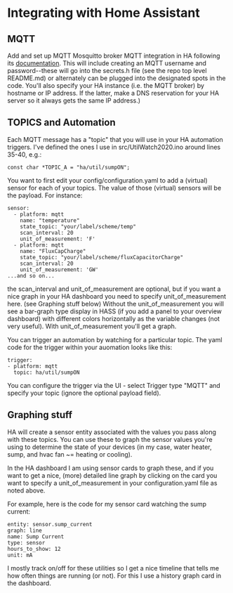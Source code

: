 # Integrating with Home Assistant

## MQTT
Add and set up MQTT Mosquitto broker MQTT integration in HA following its
[documentation](https://github.com/home-assistant/hassio-addons/blob/master/mosquitto/DOCS.md).
This will include creating an MQTT username and password--these will go into the secrets.h
file (see the repo top level README.md) or alternately can be plugged into the designated
spots in the code.  You'll also specify your HA instance (i.e. the MQTT broker) by
hostname or IP address.  If the latter, make a DNS reservation for your HA server
so it always gets the same IP address.)

## TOPICS and Automation

Each MQTT message has a "topic" that you will use in your HA automation triggers.  I've defined the ones I use in src/UtilWatch2020.ino around lines 35-40, e.g.:

`const char *TOPIC_A = "ha/util/sumpON";`

You want to first edit your config/configuration.yaml to add a (virtual) sensor for
each of your topics.  The value of those (virtual) sensors will be the payload. For instance:

```
sensor:                            
  - platform: mqtt                 
    name: "temperature"           
    state_topic: "your/label/scheme/temp" 
    scan_interval: 20                
    unit_of_measurement: 'F'     
  - platform: mqtt
    name: "FluxCapCharge"
    state_topic: "your/label/scheme/fluxCapacitorCharge"
    scan_interval: 20
    unit_of_measurement: 'GW'
...and so on...
```
the scan_interval and unit_of_measurement are optional, but if you want a nice graph
in your HA dashboard you need to specify unit_of_measurement here. (see Graphing stuff below)
Without the unit_of_measurement you will see a bar-graph type display in HASS (if you add a panel
to your overview dashboard) with different colors horizontally as the variable changes (not very
useful).  With unit_of_measurement you'll get a graph.

You can trigger an automation by watching for a particular topic. The yaml code for
the trigger within your auomation looks like this:

```
trigger:
- platform: mqtt
  topic: ha/util/sumpON
```

You can configure the trigger via the UI - select Trigger type "MQTT" and
specify your topic (ignore the optional payload field).

## Graphing stuff

HA will create a sensor entity associated with the values you pass along with these
topics.  You can use these to graph the sensor values you're using to determine
the state of your devices (in my case, water heater, sump, and hvac fan ~= heating
or cooling).

In the HA dashboard I am using sensor cards to graph these, and if you want to
get a nice, (more) detailed line graph by clicking on the card you want to specify
a unit_of_measurement in your configuration.yaml file as noted above.

For example, here is the code for my sensor card watching the sump current:

```
entity: sensor.sump_current
graph: line
name: Sump Current
type: sensor
hours_to_show: 12
unit: mA
```
I mostly track on/off for these utilities so I get a nice timeline that tells
me how often things are running (or not).  For this I use a history graph card
in the dashboard.
